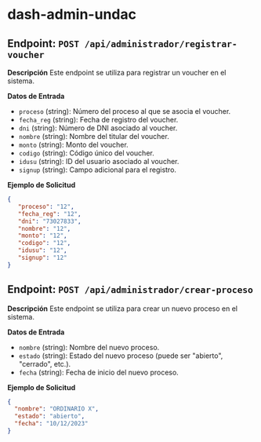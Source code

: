 # dash-admin-undac


## Endpoint: `POST /api/administrador/registrar-voucher`

**Descripción**
Este endpoint se utiliza para registrar un voucher en el sistema.

**Datos de Entrada**
- `proceso` (string): Número del proceso al que se asocia el voucher.
- `fecha_reg` (string): Fecha de registro del voucher.
- `dni` (string): Número de DNI asociado al voucher.
- `nombre` (string): Nombre del titular del voucher.
- `monto` (string): Monto del voucher.
- `codigo` (string): Código único del voucher.
- `idusu` (string): ID del usuario asociado al voucher.
- `signup` (string): Campo adicional para el registro.

**Ejemplo de Solicitud**
```json
{
   "proceso": "12", 
   "fecha_reg": "12", 
   "dni": "73027833", 
   "nombre": "12", 
   "monto": "12", 
   "codigo": "12", 
   "idusu": "12",
   "signup": "12"
}
```
## Endpoint: `POST /api/administrador/crear-proceso`

**Descripción**
Este endpoint se utiliza para crear un nuevo proceso en el sistema.

**Datos de Entrada**
- `nombre` (string): Nombre del nuevo proceso.
- `estado` (string): Estado del nuevo proceso (puede ser "abierto", "cerrado", etc.).
- `fecha` (string): Fecha de inicio del nuevo proceso.

**Ejemplo de Solicitud**
```json
{
  "nombre": "ORDINARIO X",
  "estado": "abierto",
  "fecha": "10/12/2023"
}
